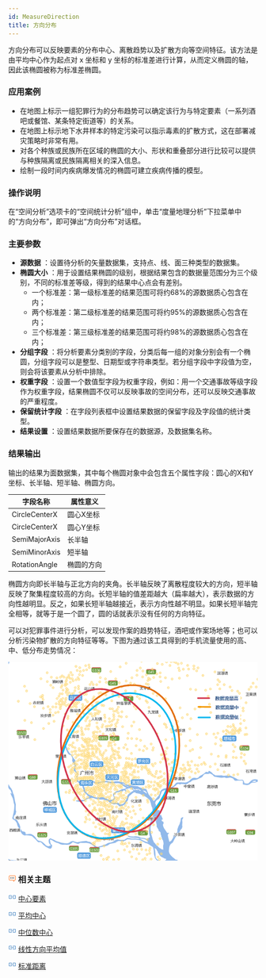 ```yaml
---
id: MeasureDirection
title: 方向分布
---
```

方向分布可以反映要素的分布中心、离散趋势以及扩散方向等空间特征。该方法是由平均中心作为起点对 x 坐标和 y
坐标的标准差进行计算，从而定义椭圆的轴，因此该椭圆被称为标准差椭圆。

### 应用案例

  * 在地图上标示一组犯罪行为的分布趋势可以确定该行为与特定要素（一系列酒吧或餐馆、某条特定街道等）的关系。
  * 在地图上标示地下水井样本的特定污染可以指示毒素的扩散方式，这在部署减灾策略时非常有用。
  * 对各个种族或民族所在区域的椭圆的大小、形状和重叠部分进行比较可以提供与种族隔离或民族隔离相关的深入信息。
  * 绘制一段时间内疾病爆发情况的椭圆可建立疾病传播的模型。

### 操作说明

在“空间分析”选项卡的“空间统计分析”组中，单击“度量地理分析”下拉菜单中的“方向分布”，即可弹出“方向分布”对话框。

### 主要参数

  * **源数据** ：设置待分析的矢量数据集，支持点、线、面三种类型的数据集。
  * **椭圆大小** ：用于设置结果椭圆的级别，根据结果包含的数据量范围分为三个级别，不同的标准差等级，得到的结果中心点会有差别。 
    * 一个标准差：第一级标准差的结果范围可将约68%的源数据质心包含在内；
    * 两个标准差：第二级标准差的结果范围可将约95%的源数据质心包含在内；
    * 三个标准差：第三级标准差的结果范围可将约98%的源数据质心包含在内；
  * **分组字段** ：将分析要素分类别的字段，分类后每一组的对象分别会有一个椭圆，分组字段可以是整型、日期型或字符串类型。若分组字段中字段值为空，则会将该要素从分析中排除。
  * **权重字段** ：设置一个数值型字段为权重字段，例如：用一个交通事故等级字段作为权重字段，结果椭圆不仅可以反映事故的空间分布，还可以反映交通事故的严重程度。
  * **保留统计字段** ：在字段列表框中设置结果数据的保留字段及字段值的统计类型。
  * **结果设置** ：设置结果数据所要保存在的数据源，及数据集名称。

### 结果输出

输出的结果为面数据集，其中每个椭圆对象中会包含五个属性字段：圆心的X和Y坐标、长半轴、短半轴、椭圆方向。

字段名称 | 属性意义  
---|---  
CircleCenterX | 圆心X坐标  
CircleCenterX | 圆心Y坐标  
SemiMajorAxis | 长半轴  
SemiMinorAxis | 短半轴  
RotationAngle | 椭圆的方向  
  
椭圆方向即长半轴与正北方向的夹角。长半轴反映了离散程度较大的方向，短半轴反映了聚集程度较高的方向。长短半轴的值差距越大（扁率越大），表示数据的方向性越明显。反之，如果长短半轴越接近，表示方向性越不明显。如果长短半轴完全相等，就等于是一个圆了，圆的话就表示没有任何的方向特征。

可以对犯罪事件进行分析，可以发现作案的趋势特征，酒吧或作案场地等；也可以分析污染物扩散的方向特征等等。下图为通过该工具得到的手机流量使用的高、中、低分布走势情况：

![](img/MeasureDirection.png)

### ![](img/seealso.png) 相关主题

![](img/smalltitle.png) [中心要素](CentralFeature.html)

![](img/smalltitle.png) [平均中心](MeanCenter.html)

![](img/smalltitle.png) [中位数中心](MeanCenterResult.html)

![](img/smalltitle.png) [线性方向平均值](MeasureLinearDirectional.html)

![](img/smalltitle.png) [标准距离](MeasureStandardDistance.html)



